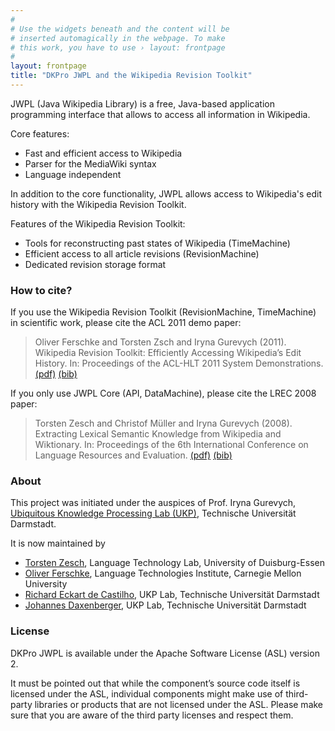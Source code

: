 ```yaml
---
#
# Use the widgets beneath and the content will be
# inserted automagically in the webpage. To make
# this work, you have to use › layout: frontpage
#
layout: frontpage
title: "DKPro JWPL and the Wikipedia Revision Toolkit"
---
```


JWPL (Java Wikipedia Library) is a free, Java-based application programming interface that allows to access all information in Wikipedia.

Core features:
 
   * Fast and efficient access to Wikipedia
   * Parser for the MediaWiki syntax
   * Language independent

In addition to the core functionality, JWPL allows access to Wikipedia's edit history with the Wikipedia Revision Toolkit.

Features of the Wikipedia Revision Toolkit:
 
   * Tools for reconstructing past states of Wikipedia (TimeMachine)
   * Efficient access to all article revisions (RevisionMachine)
   * Dedicated revision storage format

### How to cite?

If you use the Wikipedia Revision Toolkit (RevisionMachine, TimeMachine) in scientific work, please cite the ACL 2011 demo paper:

> Oliver Ferschke and Torsten Zsch and Iryna Gurevych (2011). Wikipedia Revision Toolkit: Efficiently Accessing Wikipedia’s Edit History. In: Proceedings of the ACL-HLT 2011 System Demonstrations. [(pdf)][ACL_2011] [(bib)][ACL_2011_BIB]
  
If you only use JWPL Core (API, DataMachine), please cite the LREC 2008 paper: 

> Torsten Zesch and Christof Müller and Iryna Gurevych (2008). Extracting Lexical Semantic Knowledge from Wikipedia and Wiktionary. In: Proceedings of the 6th International Conference on Language Resources and Evaluation. [(pdf)][LREC_2008] [(bib)][LREC_2008_BIB]

### About

This project was initiated under the auspices of Prof. Iryna Gurevych, [Ubiquitous Knowledge Processing Lab (UKP)](http://www.ukp.tu-darmstadt.de/), Technische Universität Darmstadt.

It is now maintained by 
 
   * [Torsten Zesch](http://www.ltl.uni-due.de/team/), Language Technology Lab, University of Duisburg-Essen
   * [Oliver Ferschke](http://www.ferschke.com), Language Technologies Institute, Carnegie Mellon University
   * [Richard Eckart de Castilho](http://www.ukp.tu-darmstadt.de/people), UKP Lab, Technische Universität Darmstadt
   * [Johannes Daxenberger](http://www.ukp.tu-darmstadt.de/people), UKP Lab, Technische Universität Darmstadt

### License

DKPro JWPL is available under the Apache Software License (ASL) version 2.

It must be pointed out that while the component’s source code itself is licensed under the ASL, individual components might make use of third-party libraries or products that are not licensed under the ASL. Please make sure that you are aware of the third party licenses and respect them.

[ACL_2011]: http://aclweb.org/anthology/P/P11/P11-4017.pdf
[ACL_2011_BIB]: http://www.aclweb.org/anthology/P/P11/P11-4017.bib
[LREC_2008]: http://www.ukp.tu-darmstadt.de/fileadmin/user_upload/Group_UKP/publikationen/2008/lrec08_camera_ready.pdf
[LREC_2008_BIB]: http://www.ukp.tu-darmstadt.de/publications/details/?no_cache=1&tx_bibtex_pi1%5Bpub_id%5D=TUD-CS-2008-4
